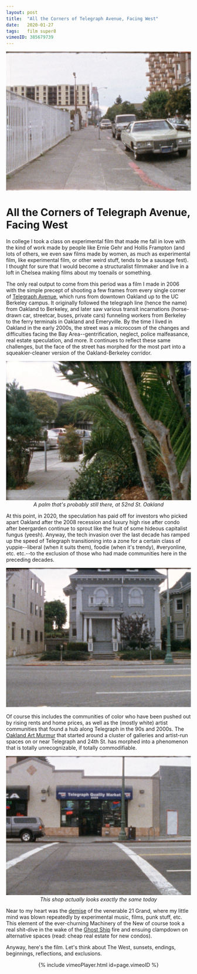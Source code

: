 ```yaml
---
layout: post
title:  "All the Corners of Telegraph Avenue, Facing West"
date:   2020-01-27
tags: 	film super8
vimeoID: 385679739
---
```


![telegraph avenue at about 29th st](/images/2020-01-27-telegraph/telegraph_01.jpg)

# All the Corners of Telegraph Avenue, Facing West

In college I took a class on experimental film that made me fall in love with the kind of work made by people like Ernie Gehr and Hollis Frampton (and lots of others, we even saw films made by women, as much as experimental film, like experimental film, or other weird stuff, tends to be a sausage fest). I thought for sure that I would become a structuralist filmmaker and live in a loft in Chelsea making films about my toenails or something.

The only real output to come from this period was a film I made in 2006 with the simple precept of shooting a few frames from every single corner of [Telegraph Avenue](https://en.wikipedia.org/wiki/Telegraph_Avenue), which runs from downtown Oakland up to the UC Berkeley campus. It originally followed the telegraph line (hence the name) from Oakland to Berkeley, and later saw various transit incarnations (horse-drawn car, streetcar, buses, private cars) funneling workers from Berkeley to the ferry terminals in Oakland and Emeryville. By the time I lived in Oakland in the early 2000s, the street was a microcosm of the changes and difficulties facing the Bay Area--gentrification, neglect, police malfeasance, real estate speculation, and more. It continues to reflect these same challenges, but the face of the street has morphed for the most part into a squeakier-cleaner version of the Oakland-Berkeley corridor.

<p style="text-align:center">
	<img src="/images/2020-01-27-telegraph/telegraph_09.jpg" alt="telegraph at 52nd street" style="max-height:400px; "/><br>
	<i>A palm that's probably still there, at 52nd St. Oakland</i>
</p>

At this point, in 2020, the speculation has paid off for investors who picked apart Oakland after the 2008 recession and luxury high rise after condo after beergarden continue to sprout like the fruit of some hideous capitalist fungus (yeesh). Anyway, the tech invasion over the last decade has ramped up the speed of Telegraph transitioning into a zone for a certain class of yuppie--liberal (when it suits them), foodie (when it's trendy), #veryonline, etc. etc.--to the exclusion of those who had made communities here in the preceding decades.

<p style="text-align:center">
	<img src="/images/2020-01-27-telegraph/telegraph_12.jpg" alt="telegraph in Oakland" style="max-height:400px; "/><br>
</p>

Of course this includes the communities of color who have been pushed out by rising rents and home prices, as well as the (mostly white) artist communities that found a hub along Telegraph in the 90s and 2000s. The [Oakland Art Murmur](https://en.wikipedia.org/wiki/Art_Murmur) that started around a cluster of galleries and artist-run spaces on or near Telegraph and 24th St. has morphed into a phenomenon that is totally unrecognizable, if totally commodifiable.

<p style="text-align:center">
	<img src="/images/2020-01-27-telegraph/telegraph_11.jpg" alt="telegraph at 23rd street" style="max-height:400px; "/><br>
	<i>This shop actually looks exactly the same today</i>
</p>

Near to my heart was the [demise](https://www.eastbayexpress.com/oakland/21-grands-grand-gesture/Content?oid=2172028) of the venerable 21 Grand, where my little mind was blown repeatedly by experimental music, films, punk stuff, etc. This element of the ever-churning Machinery of the New of course took a real shit-dive in the wake of the [Ghost Ship](https://en.wikipedia.org/wiki/Ghost_Ship_warehouse_fire) fire and ensuing clampdown on alternative spaces (read: cheap real estate for new condos).

Anyway, here's the film. Let's think about The West, sunsets, endings, beginnings, reflections, and exclusions.

<p style="text-align:center">
	{% include vimeoPlayer.html id=page.vimeoID %}<br>
</p>
